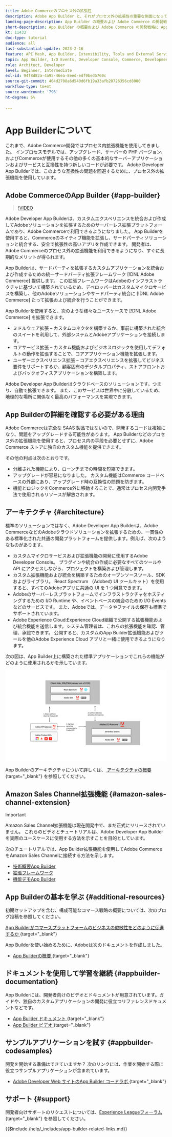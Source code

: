 ```yaml
---
title: Adobe Commerceのプロセス外の拡張性
description: Adobe App Builder と、それがプロセス外の拡張性の重要な側面になっている理由について説明します。
landing-page-description: App Builder の概要および Adobe Commerce の開発戦略に App Builder がどのように役立つかを説明します。
short-description: App Builder の概要および Adobe Commerce の開発戦略に App Builder がどのように役立つかを説明します。
kt: 11433
doc-type: tutorial
audience: all
last-substantial-update: 2023-2-16
feature: API Mesh, App Builder, Extensibility, Tools and External Services, Backend Development
topic: App Builder, I/O Events, Developer Console, Commerce, Development, Integrations
role: Architect, Developer
level: Beginner, Intermediate
exl-id: 94f8d82a-4a95-46ea-8eed-edf9bed5760c
source-git-commit: 404d2708a6d540d6fb19a33afb20726356cd8000
workflow-type: tm+mt
source-wordcount: '796'
ht-degree: 5%

---
```


# App Builderについて

これまで、Adobe Commerce開発ではプロセス内拡張機能を使用してきました。 インプロセスモデルでは、アップグレード、サーバーの PHP バージョン、およびCommerceが使用するその他の多くの基本的なサーバーアプリケーションおよびサービスと互換性を持つ新しいコードが必要です。 Adobe Developer App Builderでは、このような互換性の問題を回避するために、プロセス外の拡張機能を使用しています。

## Adobe CommerceのApp Builder {#app-builder}

>[!VIDEO](https://video.tv.adobe.com/v/3412839?quality=12&learn=on)

Adobe Developer App Builderは、カスタムエクスペリエンスを統合および作成してAdobeソリューションを拡張するためのサーバーレス拡張プラットフォームであり、Adobe Commerceで利用できるようになりました。 App Builderを使用すると、Commerceのネイティブ機能を拡張し、サードパーティソリューションと統合する、安全で拡張性の高いアプリを作成できます。 開発者は、Adobe Commerceのプロセス外の拡張機能を利用できるようになり、すぐに長期的なメリットが得られます。

App Builderは、サードパーティを拡張するカスタムアプリケーションを統合および作成するための統一サードパーティ拡張フレームワーク [!DNL Adobe Commerce] 提供します。 この拡張フレームワークはAdobeのインフラストラクチャに基づいて構築されているため、デベロッパーはカスタムマイクロサービスを構築し、他のAdobeソリューションやサードパーティ統合に [!DNL Adobe Commerce] たって拡張および統合を行うことができます。

App Builderを使用すると、次のような様々なユースケースで [!DNL Adobe Commerce] を拡張できます。

* ミドルウェア拡張 – カスタムコネクタを構築するか、事前に構築された統合のスイートを利用して、外部システムとAdobeアプリケーションを接続します。
* コアサービス拡張 – カスタム機能およびビジネスロジックを使用してデフォルトの動作を拡張することで、コアアプリケーション機能を拡張します。
* ユーザーエクスペリエンス拡張 – コアエクスペリエンスを拡張してビジネス要件をサポートするか、顧客固有のデジタルプロパティ、ストアフロントおよびバックオフィスアプリケーションを構築します。

Adobe Developer App Builderはクラウドベースのソリューションです。つまり、自動で拡張できます。 また、このサービスは世界中に分散しているため、地理的な場所に関係なく最高のパフォーマンスを実現できます。

## App Builderの詳細を確認する必要がある理由

Adobe Commerceは完全な SAAS 製品ではないので、開発するコードは複雑になり、問題をアップグレードする可能性があります。 App Builderなどのプロセス外の拡張機能を使用すると、プロセス内の手段を必要とせずに、Adobe Commerce ストアに独自のカスタム機能を提供できます。

その他の利点は次のとおりです。

* 分離された機能により、ローンチまでの時間を短縮できます。
* アップグレードが容易になりました。 カスタム機能はCommerce コードベースの外部にあり、アップグレード時の互換性の問題を防ぎます。
* 機能とロジックをCommerce外に移動することで、通常はプロセス内開発手法で使用されるリソースが解放されます。

## アーキテクチャ {#architecture}

標準のソリューションではなく、Adobe Developer App Builderは、Adobe CommerceなどのAdobeクラウドソリューションを拡張するための、一貫性のある標準化された共通の開発プラットフォームを提供します。例えば、次のようなものがあります。

* カスタムマイクロサービスおよび拡張機能の開発に使用するAdobe Developer Console。 プラグインや統合の作成に必要なすべてのツールや API にアクセスしながら、プロジェクトを構築および管理します。
* カスタム拡張機能および統合を構築するためのオープンソースツール、SDK およびライブラリ。 React Spectrum （Adobeの UI ツールキット）を使用すると、すべてのAdobeアプリに共通の UI を 1 つ用意できます。
* Adobeのサーバーレスプラットフォームでインフラストラクチャをホスティングするための I/O Runtime や、イベントベースの統合のための I/O Events などのサービスです。 また、Adobeでは、データやファイルの保存も標準でサポートされています。
* Adobe Experience Cloud:Experience Cloud組織で公開する拡張機能および統合機能を送信します。システム管理者は、これらの拡張機能を確認、管理、承認できます。 公開すると、カスタムのApp Builder拡張機能およびツールを他のAdobe Experience Cloud アプリと一緒に使用できるようになります。

次の図は、App Builder上に構築された標準アプリケーションでこれらの機能がどのように使用されるかを示しています。

![ アーキテクチャ ](/help/assets/app-builder/app-builder-architecture.jpeg)

App Builderのアーキテクチャについて詳しくは、[ アーキテクチャの概要 ](https://developer.adobe.com/app-builder/docs/guides/){target="_blank"} を参照してください。

## Amazon Sales Channel拡張機能 {#amazon-sales-channel-extension}

>[!IMPORTANT]
>
>Amazon Sales Channel拡張機能は現在開発中で、まだ正式にリリースされていません。  これらのビデオとチュートリアルは、Adobe Developer App Builderを実際のユースケースに使用する方法を示すことを目的としています。

次のチュートリアルでは、App Builder拡張機能を使用してAdobe CommerceをAmazon Sales Channelに接続する方法を示します。

* [技術概要App Builder](../app-builder/app-builder-technical-overview.md)
* [拡張フレームワーク](../app-builder/extensibility-framework-commerce-eventing.md)
* [機能デモApp Builder](../app-builder/app-builder-functional-demonstration.md)

## App Builderの基本を学ぶ {#additional-resources}

初期セットアップを含む、構成可能なコマース戦略の概要については、次のブログ投稿を参照してください。

[App Builderがコマースプラットフォームのビジネスの俊敏性をどのように促進するか ](https://business.adobe.com/blog/how-to/how-app-builder-helps-you-implement-a-composable-commerce-strategy){target="_blank"}

App Builderを使い始めるために、Adobeは次のドキュメントを作成しました。

* [App Builderの概要 ](https://developer.adobe.com/app-builder/docs/getting_started/){target="_blank"}

## ドキュメントを使用して学習を継続 {#appbuilder-documentation}

App Builderには、開発者向けのビデオとドキュメントが用意されています。ガイドや、独自のカスタムアプリケーションの開発に役立つリファレンスドキュメントなどです。

* [App Builder ドキュメント ](https://developer.adobe.com/app-builder/docs/overview/){target="_blank"}
* [App Builder ビデオ ](https://www.youtube.com/playlist?list=PLcVEYUqU7VRfDij-Jbjyw8S8EzW073F_o){target="_blank"}

## サンプルアプリケーションを試す {#appbuilder-codesamples}

開発を開始する準備はできていますか？ 次のリンクには、作業を開始する際に役立つサンプルアプリケーションが含まれています。

* [Adobe Developer Web サイトのApp Builder コードラボ ](https://developer.adobe.com/app-builder/docs/resources/){target="_blank"}

## サポート {#support}

開発者向けサポートのリクエストについては、[Experience Leagueフォーラム ](https://experienceleaguecommunities.adobe.com/t5/app-builder/ct-p/project-firefly){target="_blank"} を参照してください。

{{$include /help/_includes/app-builder-related-links.md}}
